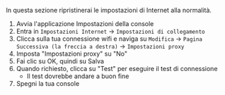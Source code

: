 In questa sezione ripristinerai le impostazioni di Internet alla normalità.

1. Avvia l'applicazione Impostazioni della console
2. Entra in `Impostazioni Internet` -> `Impostazioni di collegamento`
3. Clicca sulla tua connessione wifi e naviga su `Modifica` -> `Pagina Successiva (la freccia a destra)` -> `Impostazioni proxy`
4. Imposta "Impostazioni proxy" su "No"
5. Fai clic su OK, quindi su Salva
6. Quando richiesto, clicca su "Test" per eseguire il test di connessione
   - Il test dovrebbe andare a buon fine
7. Spegni la tua console